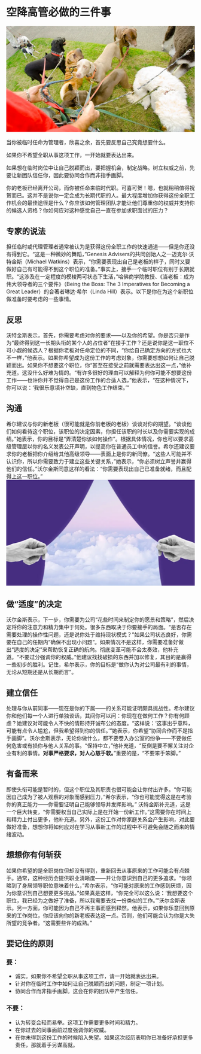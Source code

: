 # 空降高管必做的三件事
![img.png](img.png)

当你被临时任命为管理者，欣喜之余，首先要反思自己究竟想要什么。

如果你不希望全职从事这项工作，一开始就要表达出来。

如果想在临时岗位中让自己脱颖而出，要把握机会，制定战略。树立权威之前，先要让新团队信任你，因此要协同合作而非指手画脚。


你的老板已经离开公司，而你被任命来临时代职。可喜可贺！嗯，也就稍稍值得祝贺而已。这并不是说你一定会成为长期代职的人。最大程度增加你获得这份全职工作机会的最佳途径是什么？你应该如何管理团队才能让他们尊重你的权威并支持你的候选人资格？你如何应对这种感觉自己一直在参加求职面试的压力？


## 专家的说法

担任临时或代理管理者通常被认为是获得这份全职工作的快速通道——但是你还没有得到它。“这是一种微妙的舞蹈，”Genesis Advisers的共同创始人之一迈克尔·沃特金斯（Michael Watkins）表示，“你需要表现出自己是老板的样子，同时又要做好自己有可能得不到这个职位的准备。”事实上，接手一个临时职位有别于长期就职。“这涉及在一定程度的模棱两可状态下生活，”哈佛商学院教授、《当老板：成为伟大领导者的三个要件》（Being the Boss: The 3 Imperatives for Becoming a Great Leader）的合著者琳达·希尔（Linda Hill）表示。以下是你在为这个新职位做准备时要考虑的一些事情。


## 反思

沃特金斯表示，首先，你需要考虑对你的要求——以及你的希望。你是否只是作为“最终得到这一长期头衔的某个人的占位者”在接手工作？还是说你是这一职位不可小觑的候选人？根据你老板对任命定位的不同，“你给自己确定方向的方式也大不一样，”他表示。如果你希望成为这份工作的考虑对象，你需要想想如何让自己脱颖而出。如果你不想要这个职位，你“甚至在接受之前就需要表达出这一点，”他补充道。这没什么好难为情的。“有许多很好的理由可以解释为何你可能不想要这份工作——也许你并不觉得自己是这份工作的合适人选，”他表示，“在这种情况下，你可以说：‘我很乐意填补空缺，直到物色工作结束。’”

## 沟通

希尔建议与你的新老板（很可能就是你前老板的老板）谈谈对你的期望。“谈谈他们如何看待这个职位，该职位的决定因素，你担任该职的时长以及你需要实现的成绩。”她表示，你的目标是“弄清楚你该如何操作”。根据具体情况，你也可以要求高级管理层以你的名义发表公开声明，以提高你在普通员工中的信誉。希尔还建议要求你的老板把你介绍给其他高级领导——表面上是你的新同僚。“这些人可能并不认识你，所以你需要致力于建立这些关键关系，”她表示，“你必须树立声誉并赢得他们的信任。”沃尔金斯同意这样的看法：“你需要表现出自己已准备就绪，而且配得上这一职位。”
![img_1.png](img_1.png)


## 做“适度”的决定

沃尔金斯表示，下一步，你需要为公司“花些时间来制定你的愿景和策略”，然后决定将你的注意力和精力集中于何处。很多东西取决于你要接手的局面。“是否存在需要处理的操作性问题，还是说你处于维持现状模式？”如果公司状态良好，你需要在自己的任期内“确保不出现小问题”。如果情况不是这样，你需要准备好做出“适度的决定”来帮助恢复正确的航向。彻底变革可能不会太奏效，他补充道。“不要过分强调你的权威。”他建议找找破损的东西并加以修复，其目的是赢得一些初步的胜利。记住，希尔表示，你的目标是“做你认为对公司最有利的事情，无论从短期还是从长期而言”。

## 建立信任

处理与你从前同事——现在是你的下属——的关系可能证明颇具挑战性。希尔建议你和他们每一个人进行单独谈话，其间你可以问：你现在在做何工作？你有何顾虑？她建议对可能令人不快的情形持开诚布公的态度。“这样说：‘这事出乎意料，可能有点令人尴尬，但我希望得到你的信任。’”她表示，你希望“协同合作而不是指手画脚”。沃尔金斯表示，无论你做什么，都不要卷入办公室的纷争——不要做任何危害或有损你与他人关系的事。“保持中立，”他补充道，“反倒是要不懈关注对企业有利的事情。**对事严格要求，对人心慈手软。**”重要的是，“不要笨手笨脚。”


## 有备而来

即使头衔可能是暂时的，但这个职位及其职责也很可能会让你付出许多。“你可能因自己成为了被人观察的对象而感到压力，”希尔表示，“你也可能觉得这是在考验你的真正能力——你需要证明自己能够领导并发挥影响。” 沃特金斯补充道，这是一个巨大转变，“你需要权当自己实际上是在开始一份新工作。”这需要你在时间上和精力上付出更多，他补充道。另外，这份工作对你家庭关系会产生影响，对此要做好准备，想想你将如何应对在学习从事新工作的过程中不可避免会随之而来的情绪波动。


## 想想你有何斩获

如果你希望的是全职岗位但却没有得到，重新回去从事原来的工作可能会有点棘手。通常，这种经历会提供职业清晰度——并让你意识到自己的更多追求。“你领略到了身居领导职位意味着什么，”希尔表示，“你可能对原来的工作感到厌烦，因为你意识到自己想要更多挑战。”如果真是这样，“你完全可以这么说：‘我想要这个职位，我已经为之做好了准备，所以我需要去找一份类似的工作。’”沃尔金斯表示。另一方面，你可能因为自己不再主事而感到释然。他表示，如果你乐意回到原来的工作岗位，你应该向你的新老板表达这一点。否则，他们可能会认为你是大失所望的竞争者。“这需要些许的成熟。”


## 要记住的原则

### 要：

- 诚实。如果你不希望全职从事这项工作，请一开始就表达出来。
- 针对你在临时工作中如何让自己脱颖而出的问题，制定一项计划。
- 协同合作而非指手画脚。这会在你的团队中产生信任。


### 不要：

- 认为转变会轻而易举。这项工作需要更多时间和精力。
- 在你过去的同事面前过度强调你的权威。
- 在你未得到这份工作的时候陷入失望。如果这次经历表明你已准备好承担更多责任，那就着手另谋高就。

























